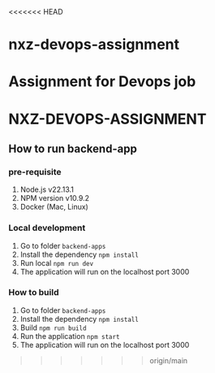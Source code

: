 <<<<<<< HEAD
# nxz-devops-assignment
Assignment for Devops job
=======
# NXZ-DEVOPS-ASSIGNMENT

## How to run backend-app

### pre-requisite

1. Node.js v22.13.1
2. NPM version v10.9.2
3. Docker (Mac, Linux)

### Local development

1. Go to folder `backend-apps`
2. Install the dependency `npm install`
3. Run local `npm run dev`
4. The application will run on the localhost port 3000

### How to build

1. Go to folder `backend-apps`
2. Install the dependency `npm install`
3. Build `npm run build`
4. Run the application `npm start`
5. The application will run on the localhost port 3000
>>>>>>> origin/main
